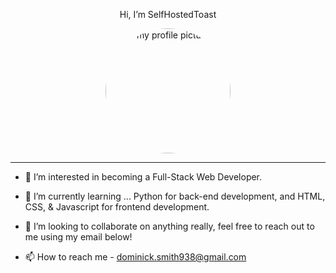 <p align="center"> Hi, I’m SelfHostedToast </p>
<p align="center"> <img style="border-radius:999px" src="pfp.png" alt="my profile picture" width="200"/> </p>
<hr>

- 👀 I’m interested in becoming a Full-Stack Web Developer.

- 🌱 I’m currently learning ... Python for back-end development, and HTML, CSS, & Javascript for frontend development.

- 💞️ I’m looking to collaborate on anything really, feel free to reach out to me using my email below!

- 📫 How to reach me - dominick.smith938@gmail.com

